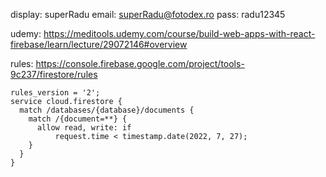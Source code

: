 display: superRadu
email: superRadu@fotodex.ro
pass: radu12345

udemy:
https://meditools.udemy.com/course/build-web-apps-with-react-firebase/learn/lecture/29072146#overview

rules:
https://console.firebase.google.com/project/tools-9c237/firestore/rules

```
rules_version = '2';
service cloud.firestore {
  match /databases/{database}/documents {
    match /{document=**} {
      allow read, write: if
          request.time < timestamp.date(2022, 7, 27);
    }
  }
}
```